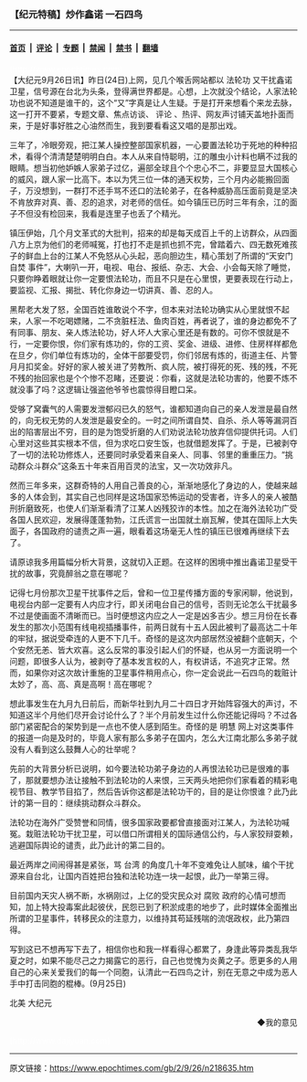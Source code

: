 ### 【纪元特稿】炒作鑫诺 一石四鸟

---

#### [首页](../../../..?n218635) &nbsp;|&nbsp; [评论](../../../../../epoch-comment?n218635) &nbsp;|&nbsp; [专题](../../../../../epoch-special?n218635) &nbsp;|&nbsp; [禁闻](../../../../../epoch-news?n218635) &nbsp;|&nbsp; [禁书](../../../../../books?n218635) &nbsp;|&nbsp; [翻墙](https://github.com/gfw-breaker/nogfw/blob/master/README.md?n218635)


<div class="post_content" id="artbody" itemprop="articleBody">
 <!-- article content begin -->
 <p>
  <font color="#ffffff">
   (http://www.epochtimes.com)
  </font>
  <br/>
  【大纪元9月26日讯】昨日(24日)上网，见几个喉舌网站都以
  <ok href="http://falundafa.org">
   法轮功
  </ok>
  又干扰鑫诺卫星，信号源在台北为头条，登得满世界都是。心想，上次就没个结论，人家法轮功也说不知道是谁干的，这个“又”字真是让人生疑。于是打开来想看个来龙去脉，这一打开不要紧，专题文章、焦点访谈、
  <ok href="nccomment.htm">
   评论
  </ok>
  、热评、网友声讨铺天盖地扑面而来，于是好事好胜之心油然而生，我到要看看这又唱的是那出戏。
 </p>
 <p>
  三年了，冷眼旁观，把江某人操控整部国家机器，一心要置法轮功于死地的种种招术，看得个清清楚楚明明白白。本人从来自恃聪明，江的雕虫小计料也瞒不过我的眼睛。想当初他妒嫉人家弟子过亿，遍部全球且个个忠心不二，非要显显大国核心的威风，跟人家一比高下。本以为凭三位一体的通天权势，三个月内必能搬回面子，万没想到，一群打不还手骂不还口的法轮弟子，在各种威胁高压面前竟是坚决不肯放弃对真、善、忍的追求，对老师的信任。如今镇压已历时三年有余，江的面子不但没有检回来，我看是连里子也丢了个精光。
 </p>
 <p>
  镇压伊始，几个月文革式的大批判，招来的却是每天成百上千的上访群众，从四面八方上京为他们的老师喊冤，打也打不走是抓也抓不完，曾踏着六、四无数死难孩子的鲜血上台的江某人不免怒从心头起，恶向胆边生，精心策划了所谓的“天安门
  <ok href="nf1681.htm">
   自焚
  </ok>
  事件”，大喇叭一开，电视、电台、报纸、杂志、大会、小会每天除了睡觉，只要你睁着眼就让你一定要恨法轮功，而且不只是在心里恨，更要表现在行动上，要监视、汇报、揭批、转化你身边一切讲真、善、忍的人。
 </p>
 <p>
  黑帮老大发了怒，全国百姓谁敢说个不字，但本来对法轮功确实从心里就恨不起来，人家一不吃喝嫖赌，二不贪脏枉法、鱼肉百姓，再者说了，谁的身边都免不了有同事、朋友、亲人炼法轮功，好人坏人大家心里还是有数的。可你不恨就是不行，一定要你恨，你们家有炼功的，你的工资、奖金、进级、进修、住房样样都危在旦夕，你们单位有炼功的，全体干部要受罚，你们邻居有炼的，街道主任、片警月月扣奖金。好好的家人被关进了劳教所、疯人院，被打得死的死、残的残，不死不残的抬回家也是个个惨不忍睹，还要说：你看，这就是法轮功害的，他要不炼不就没事了吗？这逻辑让强盗他爷爷也震惊得目瞪口呆。
 </p>
 <p>
  受够了窝囊气的人需要发泄郁闷已久的怒气，谁都知道向自己的亲人发泄是最自然的，向无权无势的人发泄是最安全的。一时之间所谓自焚、自杀、杀人等等漏洞百出的陷害层出不穷，目的是为饱受折磨的人们劝说法轮功放弃信仰提供托词。人们心里对这些其实根本不信，但为求吃口安生饭，也就借题发挥了。于是，已被剥夺了一切的法轮功修炼人，还要同时承受着来自亲人、同事、邻里的重重压力。“挑动群众斗群众”这条五十年来百用百灵的法宝，又一次功效非凡。
 </p>
 <p>
  然而三年多来，这群奇特的人用自己善良的心，渐渐地感化了身边的人，使越来越多的人体会到，其实自己也同样是这场国家恐怖运动的受害者，许多人的亲人被酷刑折磨致死，也使人们渐渐看清了江某人凶残狡诈的本性。加之在海外法轮功广受各国人民欢迎，发展得蓬蓬勃勃，江氏谎言一出国就土崩瓦解，使其在国际上大失面子，各国政府的谴责之声一遍，眼看着这场毫无人性的镇压已很难再继续下去了。
 </p>
 <p>
  请原谅我多用篇幅分析大背景，这就切入正题。在这样的困境中推出鑫诺卫星受干扰的故事，究竟醉翁之意在哪呢？
 </p>
 <p>
  记得七月份那次卫星干扰事件之后，曾和一位卫星传播方面的专家闲聊，他说到，电视台内部一定要有人内应才行，即关闭电台自己的信号，否则无论怎么干扰最多不过是使画面不清晰而已。当时便想这内应之人一定是凶多吉少。想三月份在长春发生的那次小范围有线电视插播事件，前两日就有十五人因此被判了最高达二十年的牢狱，据说受牵连的人更不下几千。奇怪的是这次内部居然没被翻个底朝天，个个安然无恙、皆大欢喜。这么反常的事没引起人们的怀疑，也从另一方面说明一个问题，即很多人认为，被剥夺了基本发言权的人，有权讲话，不追究才正常。然而，如果你对这次故计重施的卫星事件稍用点心，你一定会说此一石四鸟的栽赃计太妙了，高、高、真是高啊！高在哪呢？
 </p>
 <p>
  想此事发生在九月九日前后，而新华社到九月二十四日才开始阵容强大的声讨，不知道这半个月他们尽开会讨论什么了？半个月前发生过什么你还能记得吗？不过各部门紧密配合的架势到是一点也不使人感到陌生。奇怪的是
  <ok href="http://www.minghui.ca">
   明慧
  </ok>
  网上对这类事件的报道一向是及时的，毕竟人家有那么多弟子在国内，怎么大江南北那么多弟子就没有人看到这么鼓舞人心的壮举呢？
 </p>
 <p>
  先前的大背景分析已说明，如今要法轮功弟子身边的人再恨法轮功已是很难的事了，那就要想办法让接触不到法轮功的人来恨，三天两头地把你们家看着的精彩电视节目、教学节目掐了，然后告诉你这都是法轮功干的，目的是让你恨谁？此乃此计的第一目的：继续挑动群众斗群众。
 </p>
 <p>
  法轮功在海外广受赞誉和同情，很多国家政要都曾直接面对江某人，为法轮功喊冤。栽赃法轮功干扰卫星，可以借口所谓相关的国际通信公约，与人家狡辩耍赖，逃避国际舆论的谴责，此乃此计的第二目的。
 </p>
 <p>
  最近两岸之间闹得甚是紧张，骂
  <ok href="nsc414.htm">
   台湾
  </ok>
  的角度几十年不变难免让人腻味，编个干扰源来自台北，让国内百姓把台独和法轮功连一块一起恨，此乃一举第三得。
 </p>
 <p>
  目前国内天灾人祸不断，水祸刚过，上亿的受灾民众对
  <ok href="nf315.htm">
   腐败
  </ok>
  政府的心情可想而知，加上特大投毒案此起彼伏，民怨已到了积淤成患的地步了，此时媒体全面推出所谓的卫星事件，转移民众的注意力，以维持其苟延残喘的流氓政权，此乃第四得。
 </p>
 <p>
  写到这已不想再写下去了，相信你也和我一样看得心都累了，身逢此等异类乱我华夏之时，如果不能尽己之力揭露它的恶行，自己也觉愧为炎黄之子。愿更多的人用自己的心来关爱我们的每一个同胞，认清此一石四鸟之计，别在无意之中成为恶人手中打击同胞的棍棒。(9月25日)
 </p>
 <p>
  <ok href="nsc412.htm">
   北美
  </ok>
  大纪元
 </p>
 <div align="right">
  <ok href="sendmail.asp?p=pinglunfankui&amp;subject=评论文章读者反馈&amp;body=您好﹐我读了贵网站的文章《【纪元特稿】炒作鑫诺" 一石四鸟》后﹐="">
   ◆我的意见
  </ok>
 </div>
 <p>
  <font color="#ffffff">
   (http://www.dajiyuan.com)
  </font>
 </p>
 <!-- article content end -->
 <div id="below_article_ad">
 </div>
</div>


---

原文链接：https://www.epochtimes.com/gb/2/9/26/n218635.htm